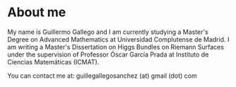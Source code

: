 # About me

My name is Guillermo Gallego and I am currently studying a Master's Degree on Advanced Mathematics at Universidad Complutense de Madrid.
I am writing a Master's Dissertation on Higgs Bundles on Riemann Surfaces under the supervision of Professor Óscar García Prada at 
Instituto de Ciencias Matemáticas (ICMAT).

You can contact me at: guillegallegosanchez (at) gmail (dot) com
